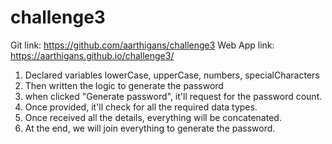 # challenge3

Git link: https://github.com/aarthigans/challenge3
Web App link: https://aarthigans.github.io/challenge3/

1. Declared variables lowerCase, upperCase, numbers, specialCharacters
2. Then written the logic to generate the password
3. when clicked "Generate password", it'll request for the password count.
4. Once provided, it'll check for all the required data types.
5. Once received all the details, everything will be concatenated.
6. At the end, we will join everything to generate the password.

